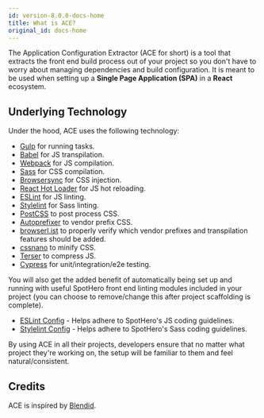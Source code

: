 ```yaml
---
id: version-8.0.0-docs-home
title: What is ACE?
original_id: docs-home
---
```


The Application Configuration Extractor (ACE for short) is a tool that extracts the front end build process out of your project so you don't have to worry about managing dependencies and build configuration. It is meant to be used when setting up a **Single Page Application (SPA)** in a **React** ecosystem.

## Underlying Technology

Under the hood, ACE uses the following technology:
* [Gulp](https://gulpjs.com/) for running tasks.
* [Babel](https://babeljs.io/) for JS transpilation.
* [Webpack](https://webpack.js.org/) for JS compilation.
* [Sass](https://sass-lang.com/) for CSS compilation.
* [Browsersync](https://browsersync.io/) for CSS injection.
* [React Hot Loader](http://gaearon.github.io/react-hot-loader/) for JS hot reloading.
* [ESLint](https://eslint.org/) for JS linting.
* [Stylelint](https://stylelint.io/) for Sass linting.
* [PostCSS](https://postcss.org/) to post process CSS.
* [Autoprefixer](https://github.com/postcss/autoprefixer) to vendor prefix CSS.
* [browserl.ist](http://browserl.ist/) to properly verify which vendor prefixes and transpilation features should be added.
* [cssnano](http://cssnano.co/) to minify CSS.
* [Terser](https://github.com/webpack-contrib/terser-webpack-plugin) to compress JS.
* [Cypress](https://www.cypress.io/) for unit/integration/e2e testing.

You will also get the added benefit of automatically being set up and running with useful SpotHero front end linting modules included in your project (you can choose to remove/change this after project scaffolding is complete).
* [ESLint Config](https://github.com/spothero/eslint-config) - Helps adhere to SpotHero's JS coding guidelines.
* [Stylelint Config](https://github.com/spothero/stylelint-config) - Helps adhere to SpotHero's Sass coding guidelines.

By using ACE in all their projects, developers ensure that no matter what project they're working on, the setup will be familiar to them and feel natural/consistent.

## Credits
ACE is inspired by [Blendid](https://github.com/vigetlabs/blendid).
